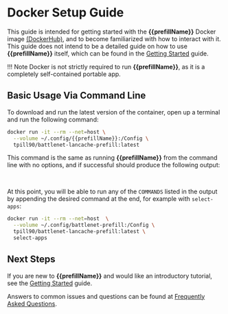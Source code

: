 # Docker Setup Guide

This guide is intended for getting started with the **{{prefillName}}** Docker image [(DockerHub)](https://hub.docker.com/r/tpill90/battlenet-lancache-prefill/tags), and to become familiarized with how to interact with it.  This guide does not intend to be a detailed guide on how to use **{{prefillName}}** itself, which can be found in the [Getting Started](https://github.com/tpill90/battlenet-lancache-prefill#getting-started) guide.

!!! Note
    Docker is not strictly required to run **{{prefillName}}**,  as it is a completely self-contained portable app.

## Basic Usage Via Command Line

To download and run the latest version of the container, open up a terminal and run the following command:

```bash
docker run -it --rm --net=host \
  --volume ~/.config/{{prefillName}}:/Config \
  tpill90/battlenet-lancache-prefill:latest 
```

This command is the same as running **{{prefillName}}** from the command line with no options, and if successful should produce the following output:

<div data-cli-player="../casts/docker-pull.cast"></div>
<br>

At this point, you will be able to run any of the `COMMANDS` listed in the output by appending the desired command at the end, for example with `select-apps`:

```Bash
docker run -it --rm --net=host  \
  --volume ~/.config/battlenet-prefill:/Config \
  tpill90/battlenet-lancache-prefill:latest \
  select-apps
```

## Next Steps

If you are new to **{{prefillName}}** and would like an introductory tutorial, see the [Getting Started](https://github.com/tpill90/battlenet-lancache-prefill#getting-started) guide. 

Answers to common issues and questions can be found at [Frequently Asked Questions](https://github.com/tpill90/battlenet-lancache-prefill#frequently-asked-questions).  
